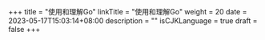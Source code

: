 +++
title = "使用和理解Go"
linkTitle = "使用和理解Go"
weight = 20
date = 2023-05-17T15:03:14+08:00
description = ""
isCJKLanguage = true
draft = false
+++
